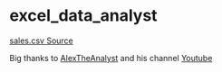 # excel_data_analyst


[sales.csv Source](https://www.kaggle.com/code/sadiqshah/bike-store-sales-in-europe/input)

Big thanks to [AlexTheAnalyst](https://github.com/AlexTheAnalyst) and his channel [Youtube](https://www.youtube.com/@AlexTheAnalyst)
